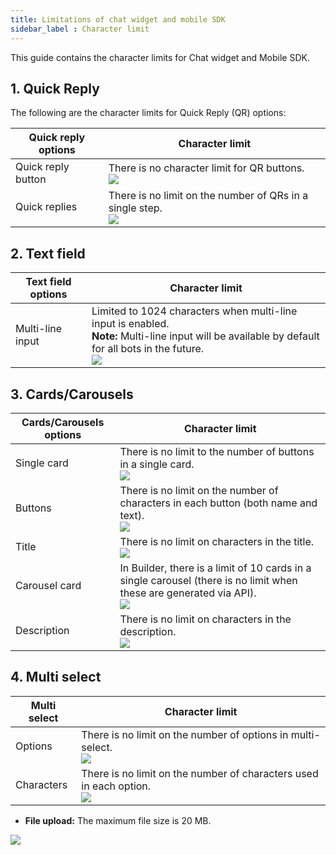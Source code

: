 ```yaml
---
title: Limitations of chat widget and mobile SDK
sidebar_label : Character limit
---
```


This guide contains the character limits for Chat widget and Mobile SDK. 

## 1. Quick Reply

The following are the character limits for Quick Reply (QR) options:

| Quick reply options | Character limit |
|---------------------|-----------------|
| Quick reply button | There is no character limit for QR buttons. <br/> ![](https://i.imgur.com/yfpMZ8A.png)|
| Quick replies | There is no limit on the number of QRs in a single step.<br/> ![](https://i.imgur.com/Vc0cGwp.png)|

## 2. Text field

| Text field options | Character limit |
|---------------------|-----------------|
| Multi-line input | Limited to 1024 characters when multi-line input is enabled. <br/> **Note:** Multi-line input will be available by default for all bots in the future. <br/> ![](https://i.imgur.com/71kBK9G.png) |

## 3. Cards/Carousels

| Cards/Carousels options | Character limit |
|---------------------|-----------------|
| Single card | There is no limit to the number of buttons in a single card.<br/> ![](https://i.imgur.com/3fXaiTl.png) |
| Buttons | There is no limit on the number of characters in each button (both name and text). <br/> ![](https://i.imgur.com/71iF98f.png) |
| Title | There is no limit on characters in the title. <br/> ![](https://i.imgur.com/nGUyyl2.png) |
| Carousel card | In Builder, there is a limit of 10 cards in a single carousel (there is no limit when these are generated via API).<br/> ![](https://i.imgur.com/TQdMKle.png)  |
| Description | There is no limit on characters in the description. <br/> ![](https://i.imgur.com/J7EgmYI.png) | 

## 4. Multi select

| Multi select | Character limit |
|---------------------|-----------------|
| Options  | There is no limit on the number of options in multi-select. <br/> ![](https://i.imgur.com/1FYME6a.png) |
| Characters | There is no limit on the number of characters used in each option. <br/> ![](https://i.imgur.com/vftSXEI.png)|

 
* **File upload:** The maximum file size is 20 MB.

![](https://i.imgur.com/5IDxuam.jpg)

 
 



